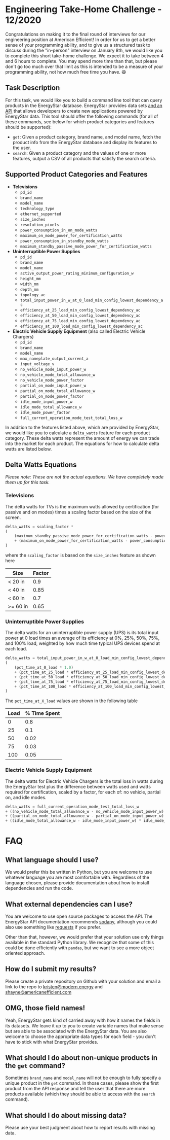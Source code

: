 # Engineering Take-Home Challenge - 12/2020
Congratulations on making it to the final round of interviews for our engineering position at
American Efficient! In order for us to get a better sense of your programming ability,
and to give us a structured task to discuss during the "in-person" interview on January 8th, we
would like you to complete this short take-home challenge. We expect it to take between 4 and 6 hours
to complete. You may spend more time than that, but please don't go too much over that limit as this
is intended to be a measure of your programming ability, not how much free time you have. :smile:

## Task Description

For this task, we would like you to build a command line tool that can query products in the EnergyStar
database. EnergyStar provides data sets [and an API](https://www.energystar.gov/productfinder/advanced)
that allows developers to create new applications powered by EnergyStar data. This tool should
offer the following commands (for all of these commands, see below for which product categories and
features should be supported):

- `get`: Given a product category, brand name, and model name, fetch the product info from the EnergyStar
database and display its features to the user.
- `search`: Given a product category and the values of one or more features, output a CSV of all
products that satisfy the search criteria.

## Supported Product Categories and Features

- **Televisions**
  - `pd_id`
  - `brand_name`
  - `model_name`
  - `technology_type`
  - `ethernet_supported`
  - `size_inches`
  - `resolution_pixels`
  - `power_consumption_in_on_mode_watts`
  - `maximum_on_mode_power_for_certification_watts`
  - `power_consumption_in_standby_mode_watts`
  - `maximum_standby_passive_mode_power_for_certification_watts`
- **Uninterruptible Power Supplies**
  - `pd_id`
  - `brand_name`
  - `model_name`
  - `active_output_power_rating_minimum_configuration_w`
  - `height_mm`
  - `width_mm`
  - `depth_mm`
  - `topology_ac`
  - `total_input_power_in_w_at_0_load_min_config_lowest_dependency_ac`
  - `efficiency_at_25_load_min_config_lowest_dependency_ac`
  - `efficiency_at_50_load_min_config_lowest_dependency_ac`
  - `efficiency_at_75_load_min_config_lowest_dependency_ac`
  - `efficiency_at_100_load_min_config_lowest_dependency_ac`
- **Electric Vehicle Supply Equipment** (also called Electric Vehicle Chargers)
  - `pd_id`
  - `brand_name`
  - `model_name`
  - `max_nameplate_output_current_a`
  - `input_voltage_v`
  - `no_vehicle_mode_input_power_w`
  - `no_vehicle_mode_total_allowance_w`
  - `no_vehicle_mode_power_factor`
  - `partial_on_mode_input_power_w`
  - `partial_on_mode_total_allowance_w`
  - `partial_on_mode_power_factor`
  - `idle_mode_input_power_w`
  - `idle_mode_total_allowance_w`
  - `idle_mode_power_factor`
  - `full_current_operation_mode_test_total_loss_w`

In addition to the features listed above, which are provided by EnergyStar, we would like you to
calculate a `delta_watts` feature for each product category. These delta watts represent the amount of
energy we can trade into the market for each product. The equations for how to calculate delta watts
are listed below.

## Delta Watts Equations

_Please note: These are not the actual equations. We have completely made them up for this task._
### Televisions
The delta watts for TVs is the maximum watts allowed by certification (for passive and on modes)
times a scaling factor based on the size of the screen.
```python
delta_watts = scaling_factor *
(
    (maximum_standby_passive_mode_power_for_certification_watts - power_consumption_in_standby_mode_watts)
    + (maximum_on_mode_power_for_certification_watts - power_consumption_in_on_mode_watts)
)
```
where the `scaling_factor` is based on the `size_inches` feature as shown here

| Size  | Factor |
|-------|--------|
| < 20 in |    0.9 |
| < 40 in |   0.85 |
| < 60 in |    0.7 |
| >= 60 in |   0.65 |

### Uninterruptible Power Supplies
The delta watts for an uninterruptible power supply (UPS) is its total input power at 0 load
times an average of its efficiency at 0%, 25%, 50%, 75%, and 100% load, weighted by how much time
typical UPS devices spend at each load.
```python
delta_watts = total_input_power_in_w_at_0_load_min_config_lowest_dependency_ac *
(
    (pct_time_at_0_load * 1.0)
    + (pct_time_at_25_load * efficiency_at_25_load_min_config_lowest_dependency_ac)
    + (pct_time_at_50_load * efficiency_at_50_load_min_config_lowest_dependency_ac)
    + (pct_time_at_75_load * efficiency_at_75_load_min_config_lowest_dependency_ac)
    + (pct_time_at_100_load * efficiency_at_100_load_min_config_lowest_dependency_ac)
)
```
The `pct_time_at_X_load` values are shown in the following table

| Load | % Time Spent |
|------|--------------|
|    0 |          0.8 |
|   25 |          0.1 |
|   50 |         0.02 |
|   75 |         0.03 |
|  100 |         0.05 |

### Electric Vehicle Supply Equipment
The delta watts for Electric Vehicle Chargers is the total loss in watts during the EnergyStar test
plus the difference between watts used and watts required for certification, scaled by a factor, for
each of: no vehicle, partial on, and idle modes.
```python
delta_watts = full_current_operation_mode_test_total_loss_w
+ ((no_vehicle_mode_total_allowance_w - no_vehicle_mode_input_power_w) * no_vehicle_mode_power_factor)
+ ((partial_on_mode_total_allowance_w - partial_on_mode_input_power_w) * partial_on_mode_power_factor)
+ ((idle_mode_total_allowance_w - idle_mode_input_power_w) * idle_mode_power_factor)
```

# FAQ
## What language should I use?
We would prefer this be written in Python, but you are welcome to use whatever language you are most
comfortable with. Regardless of the language chosen, please provide documentation about how to install
dependencies and run the code.

## What external dependencies can I use?
You are welcome to use open source packages to access the API. The EnergyStar API documentation
recommends [sodapy](https://github.com/xmunoz/sodapy), although you could also use something like
[requests](https://requests.readthedocs.io/en/master/) if you prefer.

Other than that, however, we would prefer that your solution use only things available in the standard
Python library. We recognize that some of this could be done efficiently with `pandas`, but we want
to see a more object oriented approach.

## How do I submit my results?
Please create a private repository on Github with your solution and email a link to the repo to
[kristen@modern.energy](mailto:kristen@modern.energy) and
[shayne@americanefficient.com](mailto:shayne@americanefficient.com)

## OMG, those field names!
Yeah, EnergyStar gets kind of carried away with how it names the fields in its datasets. We leave it
up to you to create variable names that make sense but are able to be associated with the EnergyStar
data. You are also welcome to choose the appropriate data types for each field - you don't have to stick
with what EnergyStar provides.

## What should I do about non-unique products in the `get` command?
Sometimes `brand_name` and `model_name` will not be enough to fully specify a unique product in the
`get` command. In those cases, please show the first product from the API response and tell the user that
there are more products available (which they should be able to access with the `search` command).

## What should I do about missing data?
Please use your best judgment about how to report results with missing data.
